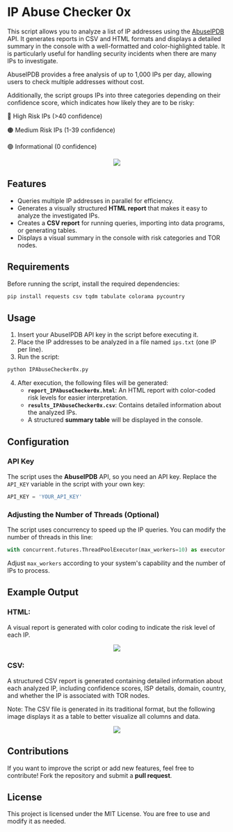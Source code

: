 # IP Abuse Checker 0x

This script allows you to analyze a list of IP addresses using the [AbuseIPDB](https://www.abuseipdb.com/) API. It generates reports in CSV and HTML formats and displays a detailed summary in the console with a well-formatted and color-highlighted table. It is particularly useful for handling security incidents when there are many IPs to investigate.

AbuseIPDB provides a free analysis of up to 1,000 IPs per day, allowing users to check multiple addresses without cost.

Additionally, the script groups IPs into three categories depending on their confidence score, which indicates how likely they are to be risky:

🔴 High Risk IPs (>40 confidence)

🟠 Medium Risk IPs (1-39 confidence)

🟢 Informational (0 confidence)


<p align="center">
<img src=https://imgur.com/q3W8as5.png">
</p>


## Features

- Queries multiple IP addresses in parallel for efficiency.
- Generates a visually structured **HTML report**  that makes it easy to analyze the investigated IPs.
- Creates a **CSV report** for running queries, importing into data programs, or generating tables.
- Displays a visual summary in the console with risk categories and TOR nodes.

## Requirements

Before running the script, install the required dependencies:

```bash
pip install requests csv tqdm tabulate colorama pycountry
```

## Usage

1. Insert your AbuseIPDB API key in the script before executing it.
2. Place the IP addresses to be analyzed in a file named `ips.txt` (one IP per line).
3. Run the script:

```bash
python IPAbuseChecker0x.py
```

4. After execution, the following files will be generated:
   - **`report_IPAbuseChecker0x.html`**: An HTML report with color-coded risk levels for easier interpretation.
   - **`results_IPAbuseChecker0x.csv`**: Contains detailed information about the analyzed IPs.
   - A structured **summary table** will be displayed in the console.

## Configuration

### API Key

The script uses the **AbuseIPDB** API, so you need an API key. Replace the `API_KEY` variable in the script with your own key:

```python
API_KEY = 'YOUR_API_KEY'
```

### Adjusting the Number of Threads (Optional)

The script uses concurrency to speed up the IP queries. You can modify the number of threads in this line:

```python
with concurrent.futures.ThreadPoolExecutor(max_workers=10) as executor:
```

Adjust `max_workers` according to your system's capability and the number of IPs to process.

## Example Output


### HTML:

A visual report is generated with color coding to indicate the risk level of each IP.

<p align="center">
<img src=https://imgur.com/5P1TCWG.png>
</p>


### CSV:

A structured CSV report is generated containing detailed information about each analyzed IP, including confidence scores, ISP details, domain, country, and whether the IP is associated with TOR nodes.

Note: The CSV file is generated in its traditional format, but the following image displays it as a table to better visualize all columns and data.

<p align="center">
<img src=https://imgur.com/XQCRxoc.png>
</p>


## Contributions

If you want to improve the script or add new features, feel free to contribute! Fork the repository and submit a **pull request**.

## License

This project is licensed under the MIT License. You are free to use and modify it as needed.